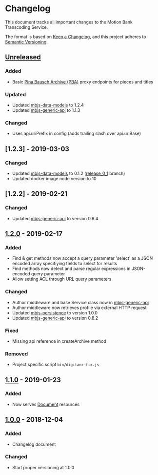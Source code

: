 # Changelog

This document tracks all important changes to the Motion Bank Transcoding Service.

The format is based on [Keep a Changelog](https://keepachangelog.com/en/1.0.0/),
and this project adheres to [Semantic Versioning](https://semver.org/spec/v2.0.0.html).

## [Unreleased]

### Added

- Basic [Pina Bausch Archive (PBA)](http://www.pinabausch.org) proxy endpoints for pieces and titles

### Updated

- Updated [mbjs-data-models](https://gitlab.rlp.net/motionbank/mbjs/data-models)
to 1.2.4
- Updated [mbjs-generic-api](https://gitlab.rlp.net/motionbank/mbjs/generic-api)
to 1.1.3

### Changed

- Uses api.uriPrefix in config (adds trailing slash over api.uriBase)


## [1.2.3] - 2019-03-03

### Changed

- Updated [mbjs-data-models](https://gitlab.rlp.net/motionbank/mbjs/data-models)
to 0.1.2 ([release_0_1](https://gitlab.rlp.net/motionbank/mbjs/data-models/commits/release_0_1)
branch)
- Updated docker image node version to 10


## [1.2.2] - 2019-02-21

### Changed

- Updated [mbjs-generic-api](https://gitlab.rlp.net/motionbank/mbjs/generic-api) to version 0.8.4


## [1.2.0] - 2019-02-17

### Added

- Find & get methods now accept a query parameter 'select' as a JSON encoded array specifiying fields to select for results
- Find methods now detect and parse regular expressions in JSON-encoded query parameter
- Allow setting ACL through URL query parameters

### Changed

- Author middleware and base Service class now in [mbjs-generic-api](https://gitlab.rlp.net/motionbank/mbjs/generic-api)
- Author middleware now retrieves profile via external HTTP request
- Updated [mbjs-persistence](https://gitlab.rlp.net/motionbank/mbjs/persistence) to version 1.0.0
- Updated [mbjs-generic-api](https://gitlab.rlp.net/motionbank/mbjs/generic-api) to version 0.8.2

### Fixed

- Missing api reference in createArchive method

### Removed

- Project specific script `bin/digitanz-fix.js`


## [1.1.0] - 2019-01-23

### Added

- Now serves [Document](https://gitlab.rlp.net/motionbank/mbjs/data-models/tree/master/src/models/document) resources


## [1.0.0] - 2018-12-04

### Added

- Changelog document

### Changed

- Start proper versioning at 1.0.0


[Unreleased]: https://gitlab.rlp.net/motionbank/api/compare/v1.2.1...master
[1.2.1]: https://gitlab.rlp.net/motionbank/api/compare/v1.2.0...v1.2.1
[1.2.0]: https://gitlab.rlp.net/motionbank/api/compare/v1.1.0...v1.2.0
[1.1.0]: https://gitlab.rlp.net/motionbank/api/compare/v1.0.0...v1.1.0
[1.0.0]: https://gitlab.rlp.net/motionbank/api/compare/initial...v1.0.0
